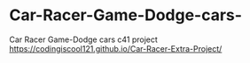# Car-Racer-Game-Dodge-cars-
Car Racer Game-Dodge cars  c41 project 
https://codingiscool121.github.io/Car-Racer-Extra-Project/
